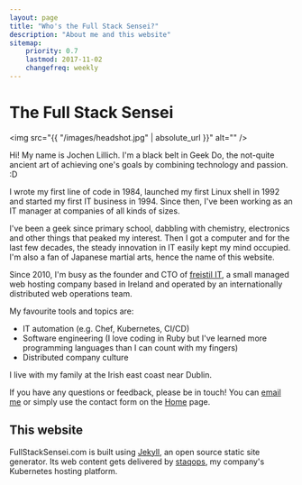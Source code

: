```yaml
---
layout: page
title: "Who's the Full Stack Sensei?"
description: "About me and this website"
sitemap:
    priority: 0.7
    lastmod: 2017-11-02
    changefreq: weekly
---
```


# The Full Stack Sensei

<span class="image left"><img src="{{ "/images/headshot.jpg" | absolute_url }}" alt="" /></span>

Hi! My name is Jochen Lillich. I'm a black belt in Geek Do, the not-quite ancient art of achieving one's goals by combining technology and passion. :D

I wrote my first line of code in 1984, launched my first Linux shell in 1992 and started my first IT business in 1994. Since then, I've been working as an IT manager at companies of all kinds of sizes.

I've been a geek since primary school, dabbling with chemistry, electronics and other things that peaked my interest. Then I got a computer and for the last few decades, the steady innovation in IT easily kept my mind occupied. I'm also a fan of Japanese martial arts, hence the name of this website.

Since 2010, I'm busy as the founder and CTO of [freistil IT](https://www.freistil.it), a small managed web hosting company based in Ireland and operated by an internationally distributed web operations team.

My favourite tools and topics are:

* IT automation (e.g. Chef, Kubernetes, CI/CD)
* Software engineering (I love coding in Ruby but I've learned more programming languages than I can count with my fingers)
* Distributed company culture

I live with my family at the Irish east coast near Dublin.

<div class="box">
  <p>
  If you have any questions or feedback, please be in touch! You can <a href="mailto:info@fullstacksensei.com">email me</a> or simply use the contact form on the <a href="/">Home</a> page.
  </p>
</div>

## This website

FullStackSensei.com is built using [Jekyll](https://jekyllrb.com), an open source static site generator. Its web content gets delivered by [staqops](https://www.staqops.com), my company's Kubernetes hosting platform.
